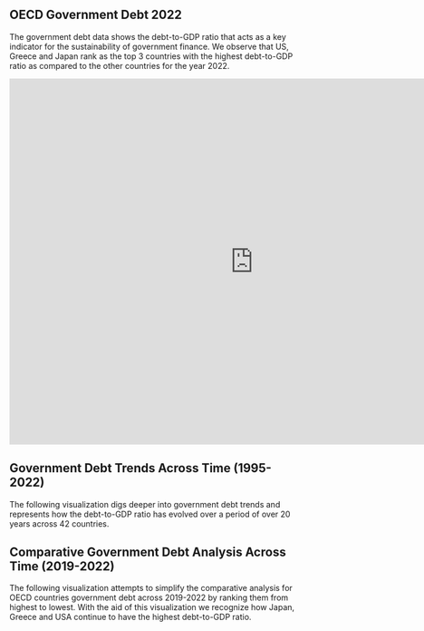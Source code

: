 ## OECD Government Debt 2022
The government debt data shows the debt-to-GDP ratio that acts as a key indicator for the sustainability of government finance. 
We observe that US, Greece and Japan rank as the top 3 countries with the highest debt-to-GDP ratio as compared to the other countries for the year 2022. 
<iframe src="https://data.oecd.org/chart/7bet" width="860" height="645" style="border: 0" mozallowfullscreen="true" webkitallowfullscreen="true" allowfullscreen="true">OECD Chart: General government debt, Total, % of GDP, Annual, 2022</iframe>

## Government Debt Trends Across Time (1995-2022)
The following visualization digs deeper into government debt trends and represents how the debt-to-GDP ratio has evolved over a period of over 20 years across 42 countries.
<div class="flourish-embed flourish-chart" data-src="visualisation/14976699"><script src="https://public.flourish.studio/resources/embed.js"></script></div>

## Comparative Government Debt Analysis Across Time (2019-2022)
The following visualization attempts to simplify the comparative analysis for OECD countries government debt across 2019-2022 by ranking them from highest to lowest. With the aid of this visualization we recognize how Japan, Greece and USA continue to have the highest debt-to-GDP ratio. 
<div class="flourish-embed flourish-hierarchy" data-src="visualisation/14977196"><script src="https://public.flourish.studio/resources/embed.js"></script></div>
